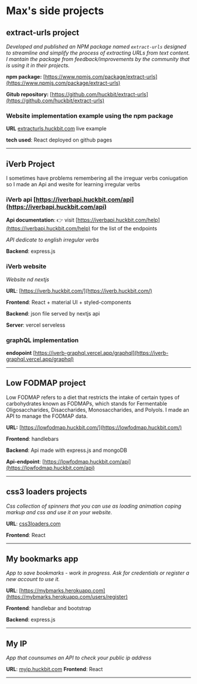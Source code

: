 # Max's side projects

## extract-urls project

_Developed and published an NPM package named `extract-urls` designed to streamline and simplify the process of extracting URLs from text content. I mantain the package from feedback/improvements by the community that is using it in their projects._

**npm package:** [https://www.npmjs.com/package/extract-urls](https://www.npmjs.com/package/extract-urls) 

**Gitub repository:** [https://github.com/huckbit/extract-urls](https://github.com/huckbit/extract-urls)

### Website implementation example using the npm package

**URL** [extracturls.huckbit.com](https://extracturls.huckbit.com/) live example

**tech used**: React deployed on github pages

---
## iVerb Project

I sometimes have problems remembering all the irreguar verbs coniugation so I made an Api and wesite for learning irregular verbs

### iVerb api [https://iverbapi.huckbit.com/api](https://iverbapi.huckbit.com/api) 

**Api documentation**: 👉 visit [https://iverbapi.huckbit.com/help](https://iverbapi.huckbit.com/help) for the list of the endpoints

_API dedicate to english irregular verbs_

**Backend**: express.js


### iVerb website 

_Website nd nextjs_

**URL**: [https://iverb.huckbit.com/](https://iverb.huckbit.com/)

**Frontend**: React + material UI + styled-components

**Backend**: json file served by nextjs api

**Server**: vercel serveless


### graphQL implementation

**endopoint** [https://iverb-graphql.vercel.app/graphql](https://iverb-graphql.vercel.app/graphql)

---

## Low FODMAP project

Low FODMAP refers to a diet that restricts the intake of certain types of carbohydrates known as FODMAPs, which stands for Fermentable Oligosaccharides, Disaccharides, Monosaccharides, and Polyols. 
I made an API to manage the FODMAP data.

**URL:** [https://lowfodmap.huckbit.com/](https://lowfodmap.huckbit.com/)

**Frontend**: handlebars

**Backend**: Api made with express.js and mongoDB

**Api-endpoint**: [https://lowfodmap.huckbit.com/api](https://lowfodmap.huckbit.com/api)

---


## css3 loaders projects

_Css collection of spinners that you can use as loading animation coping markup and css and use it on your website._

**URL**: [css3loaders.com](https://css3loaders.com/)

**Frontend**: React

---

## My bookmarks app

_App to save bookmarks - work in progress. Ask for credentials or register a new account to use it._

**URL**: [https://mybmarks.herokuapp.com](https://mybmarks.herokuapp.com/users/register)

**Frontend**: handlebar and bootstrap

**Backend**: express.js

---

## My IP

_App that counsumes an API to check your public ip address_

**URL**: [myip.huckbit.com](https://myip.huckbit.com/)
**Frontend**: React

---
